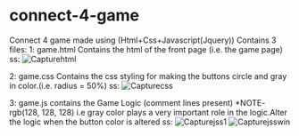 # connect-4-game 
Connect 4 game made using (Html+Css+Javascript(Jquery)) 
Contains 3 files:
1: game.html
    Contains the html of the front page (i.e. the game page)
    ss:
    ![Capturehtml](https://user-images.githubusercontent.com/60129101/74538847-0ad04780-4f63-11ea-80a4-0dfe06dd1738.JPG)
    
2: game.css
    Contains the css styling for making the buttons circle and gray in color.(i.e. radius = 50%)
    ss:
    ![Capturecss](https://user-images.githubusercontent.com/60129101/74538914-263b5280-4f63-11ea-97e3-8fc440104d3d.JPG)
    
3: game.js
    contains the Game Logic (comment lines present) 
    *NOTE- rgb(128, 128, 128) i.e gray color plays a very important role in the logic.Alter the logic when the button color is altered
    ss:
    ![Capturejss1](https://user-images.githubusercontent.com/60129101/74538958-38b58c00-4f63-11ea-94d4-3e6376593d0a.JPG)
    ![Capturejsswin](https://user-images.githubusercontent.com/60129101/74539428-048e9b00-4f64-11ea-8ca6-bbad95e5b628.JPG)
     
 
  
  
